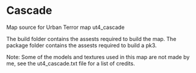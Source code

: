 # Cascade
Map source for Urban Terror map ut4_cascade

The build folder contains the assests required to build the map. The package folder contains the assests required to build a pk3.

Note: Some of the models and textures used in this map are not made by me, see the ut4_cascade.txt file for a list of credits.